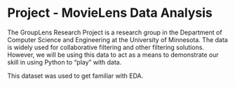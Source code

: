 # Project - MovieLens Data Analysis
The GroupLens Research Project is a research group in the Department of Computer Science and Engineering at the University of Minnesota. The data is widely used for collaborative filtering and other filtering solutions. 
However, we will be using this data to act as a means to demonstrate our skill in using Python to “play” with data.

This dataset was used to get familiar with EDA. 
